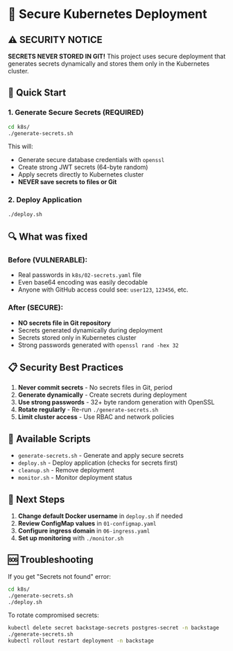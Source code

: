 # 🔐 Secure Kubernetes Deployment

## ⚠️ SECURITY NOTICE

**SECRETS NEVER STORED IN GIT!** This project uses secure deployment that generates secrets dynamically and stores them only in the Kubernetes cluster.

## 🚀 Quick Start

### 1. Generate Secure Secrets (REQUIRED)
```bash
cd k8s/
./generate-secrets.sh
```
This will:
- Generate secure database credentials with `openssl`
- Create strong JWT secrets (64-byte random)
- Apply secrets directly to Kubernetes cluster
- **NEVER save secrets to files or Git**

### 2. Deploy Application
```bash
./deploy.sh
```

## 🔍 What was fixed

### Before (VULNERABLE):
- Real passwords in `k8s/02-secrets.yaml` file
- Even base64 encoding was easily decodable
- Anyone with GitHub access could see: `user123`, `123456`, etc.

### After (SECURE):
- **NO secrets file in Git repository**
- Secrets generated dynamically during deployment
- Secrets stored only in Kubernetes cluster
- Strong passwords generated with `openssl rand -hex 32`

## 📋 Security Best Practices

1. **Never commit secrets** - No secrets files in Git, period
2. **Generate dynamically** - Create secrets during deployment
3. **Use strong passwords** - 32+ byte random generation with OpenSSL
4. **Rotate regularly** - Re-run `./generate-secrets.sh`
5. **Limit cluster access** - Use RBAC and network policies

## 🔧 Available Scripts

- `generate-secrets.sh` - Generate and apply secure secrets
- `deploy.sh` - Deploy application (checks for secrets first)
- `cleanup.sh` - Remove deployment
- `monitor.sh` - Monitor deployment status

## 🎯 Next Steps

1. **Change default Docker username** in `deploy.sh` if needed
2. **Review ConfigMap values** in `01-configmap.yaml`
3. **Configure ingress domain** in `06-ingress.yaml`
4. **Set up monitoring** with `./monitor.sh`

## 🆘 Troubleshooting

If you get "Secrets not found" error:
```bash
cd k8s/
./generate-secrets.sh
./deploy.sh
```

To rotate compromised secrets:
```bash
kubectl delete secret backstage-secrets postgres-secret -n backstage
./generate-secrets.sh
kubectl rollout restart deployment -n backstage
```